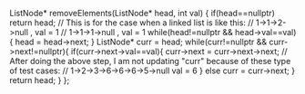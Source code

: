 ListNode* removeElements(ListNode* head, int val) {
if(head==nullptr) return head;
// This is for the case when a linked list is like this:
// 1->1->2->null , val = 1
// 1->1->1->null , val = 1
while(head!=nullptr && head->val==val){
head = head->next;
}
ListNode* curr = head;
while(curr!=nullptr  && curr->next!=nullptr){
if(curr->next->val==val){
curr->next = curr->next->next;
// After doing the above step, I am not updating "curr" because of these type of test cases:
// 1->2->3->6->6->6->5->null  val = 6
}
else
curr = curr->next;
}
return head;
}
};